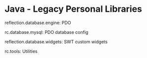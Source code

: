 # Java - Legacy Personal Libraries

reflection.database.engine: PDO

rc.database.mysql: PDO database config

reflection.database.widgets:
SWT custom widgets

rc.tools:
Utilities

